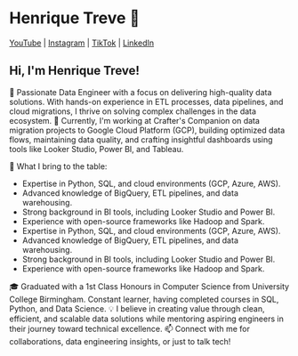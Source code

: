 # Henrique Treve 🚀

[YouTube](https://www.youtube.com/@henriquetreve) | 
[Instagram](https://www.instagram.com/henriquetreve/) | 
[TikTok](https://www.tiktok.com/@henriquetreve) | 
[LinkedIn](https://www.linkedin.com/in/henriquetreve/)

## Hi, I'm Henrique Treve!

🌟 Passionate Data Engineer with a focus on delivering high-quality data solutions. With hands-on experience in ETL processes, data pipelines, and cloud migrations, I thrive on solving complex challenges in the data ecosystem.
📌 Currently, I'm working at Crafter's Companion on data migration projects to Google Cloud Platform (GCP), building optimized data flows, maintaining data quality, and crafting insightful dashboards using tools like Looker Studio, Power BI, and Tableau.

🚀 What I bring to the table:
  - Expertise in Python, SQL, and cloud environments (GCP, Azure, AWS).
  - Advanced knowledge of BigQuery, ETL pipelines, and data warehousing.
  - Strong background in BI tools, including Looker Studio and Power BI.
  - Experience with open-source frameworks like Hadoop and Spark.
- Expertise in Python, SQL, and cloud environments (GCP, Azure, AWS).
- Advanced knowledge of BigQuery, ETL pipelines, and data warehousing.
- Strong background in BI tools, including Looker Studio and Power BI.
- Experience with open-source frameworks like Hadoop and Spark.

🎓 Graduated with a 1st Class Honours in Computer Science from University College Birmingham. Constant learner, having completed courses in SQL, Python, and Data Science.
💡 I believe in creating value through clean, efficient, and scalable data solutions while mentoring aspiring engineers in their journey toward technical excellence.
📫 Connect with me for collaborations, data engineering insights, or just to talk tech!


<!---
LuisHenrique1994/LuisHenrique1994 is a ✨ special ✨ repository because its `README.md` (this file) appears on your GitHub profile.
You can click the Preview link to take a look at your changes.
--->
